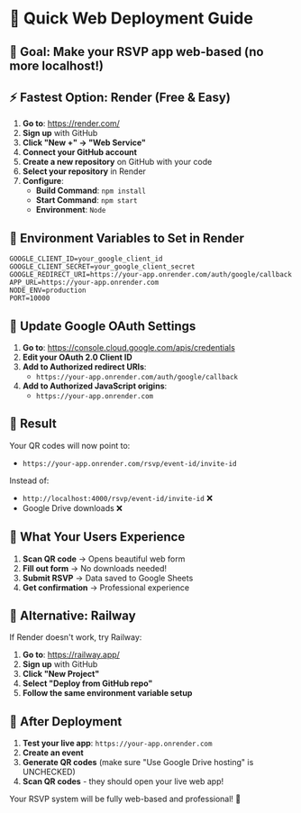 # 🚀 Quick Web Deployment Guide

## 🎯 **Goal**: Make your RSVP app web-based (no more localhost!)

## ⚡ **Fastest Option: Render (Free & Easy)**

1. **Go to**: https://render.com/
2. **Sign up** with GitHub
3. **Click "New +" → "Web Service"**
4. **Connect your GitHub account**
5. **Create a new repository** on GitHub with your code
6. **Select your repository** in Render
7. **Configure**:
   - **Build Command**: `npm install`
   - **Start Command**: `npm start`
   - **Environment**: `Node`

## 🔧 **Environment Variables to Set in Render**

```
GOOGLE_CLIENT_ID=your_google_client_id
GOOGLE_CLIENT_SECRET=your_google_client_secret
GOOGLE_REDIRECT_URI=https://your-app.onrender.com/auth/google/callback
APP_URL=https://your-app.onrender.com
NODE_ENV=production
PORT=10000
```

## 🔧 **Update Google OAuth Settings**

1. **Go to**: https://console.cloud.google.com/apis/credentials
2. **Edit your OAuth 2.0 Client ID**
3. **Add to Authorized redirect URIs**:
   - `https://your-app.onrender.com/auth/google/callback`
4. **Add to Authorized JavaScript origins**:
   - `https://your-app.onrender.com`

## 🎉 **Result**

Your QR codes will now point to:
- `https://your-app.onrender.com/rsvp/event-id/invite-id`

Instead of:
- `http://localhost:4000/rsvp/event-id/invite-id` ❌
- Google Drive downloads ❌

## 📱 **What Your Users Experience**

1. **Scan QR code** → Opens beautiful web form
2. **Fill out form** → No downloads needed!
3. **Submit RSVP** → Data saved to Google Sheets
4. **Get confirmation** → Professional experience

## 🚀 **Alternative: Railway**

If Render doesn't work, try Railway:

1. **Go to**: https://railway.app/
2. **Sign up** with GitHub
3. **Click "New Project"**
4. **Select "Deploy from GitHub repo"**
5. **Follow the same environment variable setup**

## 🎯 **After Deployment**

1. **Test your live app**: `https://your-app.onrender.com`
2. **Create an event**
3. **Generate QR codes** (make sure "Use Google Drive hosting" is UNCHECKED)
4. **Scan QR codes** - they should open your live web app!

Your RSVP system will be fully web-based and professional! 🎉
